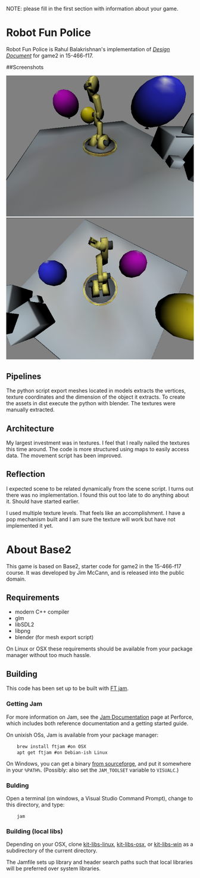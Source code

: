 NOTE: please fill in the first section with information about your game.

# Robot Fun Police

Robot Fun Police is Rahul Balakrishnan's implementation of [*Design Document*](http://graphics.cs.cmu.edu/courses/15-466-f17/game2-designs/jmccann/) for game2 in 15-466-f17.

##Screenshots

![screenshot1](game2.png)
![screenshot2](game2_work.png)

## Pipelines

The python script export meshes located in models extracts the vertices, texture coordinates and the dimension of the object it extracts.
To create the assets in dist execute the python with blender.
The textures were manually extracted.

## Architecture

My largest investment was in textures. I feel that I really nailed the textures this time around. The code is more structured using maps to easily access data.
The movement script has been improved.

## Reflection

I expected scene to be related dynamically from the scene script. I turns out there was no implementation. I found this out too late to do anything about it. Should have started earlier.

I used multiple texture levels. That feels like an accomplishment. I have a pop mechanism built and I am sure the texture will work but have not implemented it yet.

# About Base2

This game is based on Base2, starter code for game2 in the 15-466-f17 course. It was developed by Jim McCann, and is released into the public domain.

## Requirements

 - modern C++ compiler
 - glm
 - libSDL2
 - libpng
 - blender (for mesh export script)

On Linux or OSX these requirements should be available from your package manager without too much hassle.

## Building

This code has been set up to be built with [FT jam](https://www.freetype.org/jam/).

### Getting Jam

For more information on Jam, see the [Jam Documentation](https://www.perforce.com/documentation/jam-documentation) page at Perforce, which includes both reference documentation and a getting started guide.

On unixish OSs, Jam is available from your package manager:
```
	brew install ftjam #on OSX
	apt get ftjam #on Debian-ish Linux
```

On Windows, you can get a binary [from sourceforge](https://sourceforge.net/projects/freetype/files/ftjam/2.5.2/ftjam-2.5.2-win32.zip/download),
and put it somewhere in your `%PATH%`.
(Possibly: also set the `JAM_TOOLSET` variable to `VISUALC`.)

### Bulding
Open a terminal (on windows, a Visual Studio Command Prompt), change to this directory, and type:
```
	jam
```

### Building (local libs)

Depending on your OSX, clone 
[kit-libs-linux](https://github.com/ixchow/kit-libs-linux),
[kit-libs-osx](https://github.com/ixchow/kit-libs-osx),
or [kit-libs-win](https://github.com/ixchow/kit-libs-win)
as a subdirectory of the current directory.

The Jamfile sets up library and header search paths such that local libraries will be preferred over system libraries.
